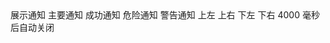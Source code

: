 <NotificationA />
<coco-button type="primary" @click="open1">展示通知</coco-button>
<NotificationB />
<coco-button type="primary" @click="open2">主要通知</coco-button>
<coco-button type="success" @click="open3">成功通知</coco-button>
<coco-button type="danger" @click="open4">危险通知</coco-button>
<coco-button type="warning" @click="open5">警告通知</coco-button>
<NotificationC />
<coco-button type="primary" @click="open6">上左</coco-button>
<coco-button type="primary" @click="open7">上右</coco-button>
<coco-button type="primary" @click="open8">下左</coco-button>
<coco-button type="primary" @click="open9">下右</coco-button>
<NotificationD />
<coco-button type="primary" @click="open10">4000 毫秒后自动关闭</coco-button>
<NotificationE />

<script setup>
  import NotificationA from './notificationA.md'
  import NotificationB from './notificationB.md'
  import NotificationC from './notificationC.md'
  import NotificationD from './notificationD.md'
  import NotificationE from './notificationE.md'
  import { Notification } from '@icoco/components'
  function open1() {
    Notification({
      title: '提示',
      message: '这里是提示的文案'
    })
  }
  function open2() {
    Notification({
      title: '主要提示',
      message: '这是一个主要提示',
      type: 'primary'
    })
  }
  function open3() {
    Notification({
      title: '成功提示',
      message: '这是一个成功提示',
      type: 'success'
    })
  }
  function open4() {
    Notification({
      title: '危险提示',
      message: '这是一个危险提示',
      type: 'danger'
    })
  }
  function open5() {
    Notification({
      title: '警告提示',
      message: '这是一个警告提示',
      type: 'warning'
    })
  }
  function open6() {
    Notification({
      title: '提示',
      message: '这里是提示的文案',
      position: 'top-left'
    })
  }
  function open7() {
    Notification({
      title: '提示',
      message: '这里是提示的文案',
      position: 'top-right'
    })
  }
  function open8() {
    Notification({
      title: '提示',
      message: '这里是提示的文案',
      position: 'bottom-left'
    })
  }
  function open9() {
    Notification({
      title: '提示',
      message: '这里是提示的文案',
      position: 'bottom-right'
    })
  }
  function open10() {
    Notification({
      title: '提示',
      message: '4000 毫秒后自动关闭',
      time: 4000
    })
  }
</script>

